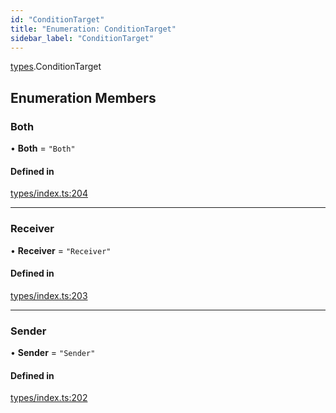 ```yaml
---
id: "ConditionTarget"
title: "Enumeration: ConditionTarget"
sidebar_label: "ConditionTarget"
---
```


[types](../../../modules/Types/Types.md).ConditionTarget

## Enumeration Members

### Both

• **Both** = ``"Both"``

#### Defined in

[types/index.ts:204](https://github.com/PolymeshAssociation/polymesh-sdk/blob/95e180d28/src/types/index.ts#L204)

___

### Receiver

• **Receiver** = ``"Receiver"``

#### Defined in

[types/index.ts:203](https://github.com/PolymeshAssociation/polymesh-sdk/blob/95e180d28/src/types/index.ts#L203)

___

### Sender

• **Sender** = ``"Sender"``

#### Defined in

[types/index.ts:202](https://github.com/PolymeshAssociation/polymesh-sdk/blob/95e180d28/src/types/index.ts#L202)
